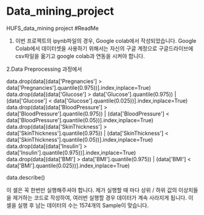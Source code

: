 # Data_mining_project
HUFS_data_mining project
#ReadMe
1. 이번 프로젝트의 ipynb파일의 경우, Google colab에서 작성되었습니다.
Google Colab에서 데이터셋을 사용하기 위해서는 자신의 구글 계정으로 구글드라이브에 csv파일을 옮기고 google colab과 연동을 시켜야 합니다.

2.Data Preprocessing 과정에서

data.drop(data[(data['Pregnancies'] > data['Pregnancies'].quantile(0.975))].index,inplace=True)
data.drop(data[(data['Glucose'] > data['Glucose'].quantile(0.975)) | (data['Glucose'] < data['Glucose'].quantile(0.025))].index,inplace=True)
data.drop(data[(data['BloodPressure'] > data['BloodPressure'].quantile(0.975)) | (data['BloodPressure'] < data['BloodPressure'].quantile(0.05))].index,inplace=True)
data.drop(data[(data['SkinThickness'] > data['SkinThickness'].quantile(0.975)) |  (data['SkinThickness'] < data['SkinThickness'].quantile(0.05))].index,inplace=True)
data.drop(data[(data['Insulin'] > data['Insulin'].quantile(0.975))].index,inplace=True)
data.drop(data[(data['BMI'] > data['BMI'].quantile(0.975)) | (data['BMI'] < data['BMI'].quantile(0.025))].index,inplace=True)
 
data.describe()

이 셀은 꼭 한번만 실행해주셔야 합니다. 제가 실행할 때 마다 상위 / 하위 값의 이상치들을 제거하는 코드로 작성하여, 여러번 실행할 경우 데이터가 계속 사라지게 됩니다.
이 셀을 실행 후 남는 데이터의 수는 1574개의 Sample이 맞습니다.
